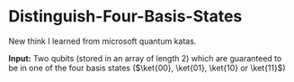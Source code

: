 # Distinguish-Four-Basis-States
 New think I learned from microsoft quantum katas.


 **Input:** Two qubits (stored in an array of length 2) which are guaranteed to be in one of the four basis states ($\ket{00}, \ket{01}, \ket{10} or \ket{11}$)
